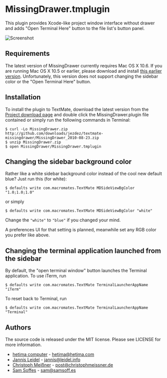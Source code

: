 # MissingDrawer.tmplugin

This plugin provides Xcode-like project window interface without drawer and adds "Open Terminal Here" button to the file list's button panel.

![Screenshot](http://github.com/downloads/jezdez/textmate-missingdrawer/Screen%20shot%202010-08-20.png)

## Requirements ##

The latest version of MissingDrawer currently requires Mac OS X 10.6. If you are running Mac OS X 10.5 or earlier, please download and install [this earlier version](http://github.com/downloads/jezdez/textmate-missingdrawer/MissingDrawer_2009-01-27.zip.zip). Unfortunately, this version does not support changing the sidebar color or the "Open Terminal Here" button.

## Installation
To install the plugin to TextMate, download the latest version from the [Project download page](http://github.com/jezdez/textmate-missingdrawer/downloads) and double click the MissingDrawer.plugin file contained or simply run the following commands in Terminal:

    $ curl -Lo MissingDrawer.zip http://github.com/downloads/jezdez/textmate-missingdrawer/MissingDrawer_2010-08-23.zip
    $ unzip MissingDrawer.zip
    $ open MissingDrawer/MissingDrawer.tmplugin

## Changing the sidebar background color
Rather like a white sidebar background color instead of the cool new default blue? Just run this (for white):

    $ defaults write com.macromates.TextMate MDSideViewBgColor "1.0;1.0;1.0"

or simply 

    $ defaults write com.macromates.TextMate MDSideViewBgColor "white"

Change the `"white"` to `"blue"` if you changed your mind.

A preferences UI for that setting is planned, meanwhile set any RGB color you prefer like above.

## Changing the terminal application launched from the sidebar

By default, the "open terminal window" button launches the Terminal application. To use iTerm, run
    
    $ defaults write com.macromates.TextMate TerminalLauncherAppName "iTerm"

To reset back to Terminal, run

    $ defaults write com.macromates.TextMate TerminalLauncherAppName "Terminal"

## Authors

The source code is released under the MIT license. Please see LICENSE for more information.

* [hetima computer](http://hetima.com/) -  hetima@hetima.com
* [Jannis Leidel](http://jannisleidel.com) - jannis@leidel.info
* [Christoph Meißner](http://christophmeissner.wordpress.com) - post@christophmeissner.de
* [Sam Soffes](http://samsoff.es) - sam@samsoff.es
